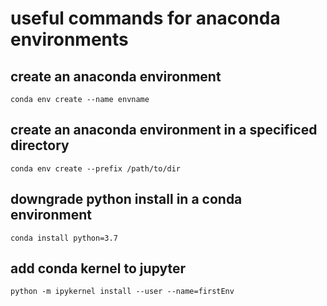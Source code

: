 # useful commands for anaconda environments

## create an anaconda environment

```
conda env create --name envname
```

## create an anaconda environment in a specificed directory

```
conda env create --prefix /path/to/dir
```

## downgrade python install in a conda environment
```
conda install python=3.7
```

## add conda kernel to jupyter
```
python -m ipykernel install --user --name=firstEnv
```

